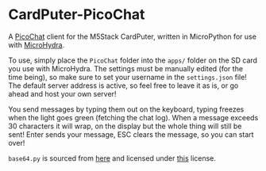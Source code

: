 # CardPuter-PicoChat
A [PicoChat](https://github.com/PixelDud/PicoChat-Server) client for the M5Stack CardPuter, written in MicroPython for use with [MicroHydra](https://github.com/echo-lalia/Cardputer-MicroHydra).

To use, simply place the `PicoChat` folder into the `apps/` folder on the SD card you use with MicroHydra.
The settings must be manually edited (for the time being), so make sure to set your username in the `settings.json` file! The default server address is active, so feel free to leave it as is, or go ahead and host your own server!

You send messages by typing them out on the keyboard, typing freezes when the light goes green (fetching the chat log). When a message exceeds 30 characters it will wrap, on the display but the whole thing will still be sent! Enter sends your message, ESC clears the message, so you can start over!

`base64.py` is sourced from [here](https://github.com/micropython/micropython-lib/blob/master/python-stdlib/base64/base64.py) and licensed under [this](https://www.python.org/download/releases/3.3.5/license/) license.
